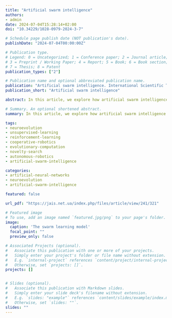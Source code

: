 ```yaml
---
title: "Artificial swarm intelligence"
authors:
- admin
date: 2024-07-04T15:28:14+02:00
doi: "10.34229/1028-0979-2024-3-7"

# Schedule page publish date (NOT publication's date).
publishDate: "2024-07-04T00:00:00Z"

# Publication type.
# Legend: 0 = Uncategorized; 1 = Conference paper; 2 = Journal article;
# 3 = Preprint / Working Paper; 4 = Report; 5 = Book; 6 = Book section;
# 7 = Thesis; 8 = Patent
publication_types: ["2"]

# Publication name and optional abbreviated publication name.
publication: "Artificial swarm intelligence. International Scientific Technical Journal 'Problems of Control and Informatics', 2024. Vol. 69. N 3. P. 91–103"
publication_short: "Artificial swarm intelligence"

abstract: In this article, we explore how artificial swarm intelligence evolve through evolutionary algorithms aimed at reducing the system’s sensory surprise. We demonstrate the use of the free energy principle, borrowed from statistical physics, to describe quantitatively the optimization method (reduction of sensory surprise) that can be applied to support continuous learning. We express our thoughts on how to integrate this optimization method with evolutionary algorithms to accelerate the development of specialized artificial neural networks that define the proprioceptive configuration of certain robotic elements of the swarm. We consider how free energy principle can contribute to the homeostasis of the swarm system, ensuring its ability to stay within sensory limits throughout its active life. We demonstrate how complex distributed cognitive systems can be created as a hierarchical modular system consisting of specialized micro-intelligent agents connected by information exchange channels. We also consider the coevolution of various robotic elements of the swarm, which may lead to the development of proprioception and a deep understanding of environmental properties. Finally, we briefly describe how this system can be implemented, and our achievements in this field.

# Summary. An optional shortened abstract.
summary: In this article, we explore how artificial swarm intelligence evolve through evolutionary algorithms aimed at reducing the system’s sensory surprise. We demonstrate the use of the free energy principle, borrowed from statistical physics, to describe quantitatively the optimization method (reduction of sensory surprise) that can be applied to support continuous learning.

tags:
- neuroevolution
- unsupervised-learning
- reinforcement-learning
- cooperative-robotics
- evolutionary-computation
- novelty-search
- autonomous-robotics
- artificial-swarm-intelligence

categories:
- artificial-neural-networks
- neuroevolution
- artificial-swarm-intelligence

featured: false

url_pdf: "https://jais.net.ua/index.php/files/article/view/241/321"

# Featured image
# To use, add an image named `featured.jpg/png` to your page's folder. 
image:
  caption: 'The swarm learning model'
  focal_point: ""
  preview_only: false

# Associated Projects (optional).
#   Associate this publication with one or more of your projects.
#   Simply enter your project's folder or file name without extension.
#   E.g. `internal-project` references `content/project/internal-project/index.md`.
#   Otherwise, set `projects: []`.
projects: []


# Slides (optional).
#   Associate this publication with Markdown slides.
#   Simply enter your slide deck's filename without extension.
#   E.g. `slides: "example"` references `content/slides/example/index.md`.
#   Otherwise, set `slides: ""`.
slides: ""
---
```

